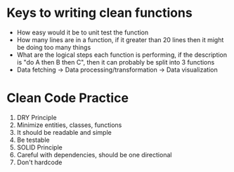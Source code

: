 # Keys to writing clean functions

- How easy would it be to unit test the function
- How many lines are in a function, if it greater than 20 lines then it might be doing too many things
- What are the logical steps each function is performing, if the description is "do A then B then C", then it can probably be split into 3 functions
- Data fetching -> Data processing/transformation -> Data visualization

# Clean Code Practice

1. DRY Principle
2. Minimize entities, classes, functions
3. It should be readable and simple
4. Be testable
5. SOLID Principle
6. Careful with dependencies, should be one directional
7. Don't hardcode
